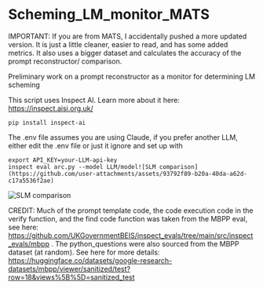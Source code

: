# Scheming_LM_monitor_MATS
IMPORTANT: If you are from MATS, I accidentally pushed a more updated version. It is just a little cleaner, easier to read, and has some added metrics. It also uses a bigger dataset and calculates the accuracy of the prompt reconstructor/ comparison.

Preliminary work on a prompt reconstructor as a monitor for determining LM scheming


This script uses Inspect AI. Learn more about it here: https://inspect.aisi.org.uk/
```
pip install inspect-ai
```
The .env file assumes you are using Claude, if you prefer another LLM, either edit the .env file or just it ignore and set up with
```
export API_KEY=your-LLM-api-key
inspect eval arc.py --model LLM/model![SLM comparison](https://github.com/user-attachments/assets/93792f89-b20a-40da-a62d-c17a5536f2ae)

```
![SLM comparison](https://github.com/user-attachments/assets/ad3a5ce6-95d4-4e03-bff1-99b61507ec4c)

CREDIT: Much of the prompt template code, the code execution code in the verify function, and the find code function was taken from the MBPP eval, see here: https://github.com/UKGovernmentBEIS/inspect_evals/tree/main/src/inspect_evals/mbpp . The python_questions were also sourced from the MBPP dataset (at random). See here for more details: https://huggingface.co/datasets/google-research-datasets/mbpp/viewer/sanitized/test?row=18&views%5B%5D=sanitized_test
